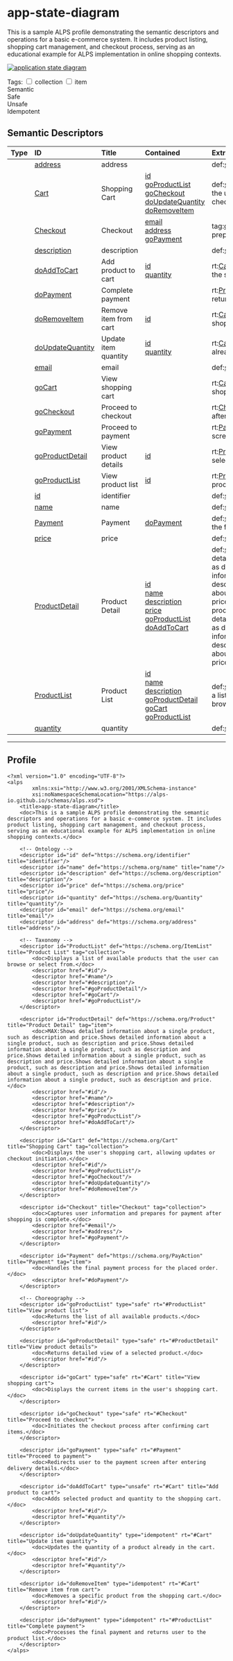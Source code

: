 # app-state-diagram

This is a sample ALPS profile demonstrating the semantic descriptors and operations for a basic e-commerce system. It includes product listing, shopping cart management, and checkout process, serving as an educational example for ALPS implementation in online shopping contexts.

<!-- Container for the ASDs -->

[<img src="profile.svg" alt="application state diagram">](profile.title.svg)
<div class="selector-container"><span class="selector-label">Tags:</span>
<span class="selector-option"><input type="checkbox" id="tag-collection" class="tag-trigger-checkbox" data-tag="collection" name="tag-collection"><label for="tag-collection"> collection</label></span>
<span class="selector-option"><input type="checkbox" id="tag-item" class="tag-trigger-checkbox" data-tag="item" name="tag-item"><label for="tag-item"> item</label></span></div>
<div class="legend">
    <div class="legend-item" title="A state element (e.g.  HTML.SPAN, HTML.INPUT, etc.).">
        <span class="legend-icon semantic"></span>
        Semantic
    </div>
    <div class="legend-item" title="A hypermedia control that triggers a safe, idempotent state
      transition (e.g.  HTTP.GET or HTTP.HEAD).">
        <span class="legend-icon safe"></span>
        Safe
    </div>
    <div class="legend-item" title="A hypermedia control that triggers an unsafe, non-
      idempotent state transition (e.g.  HTTP.POST).">
        <span class="legend-icon unsafe"></span>
        Unsafe
    </div>
    <div class="legend-item" title="A hypermedia control that triggers an unsafe,
      idempotent state transition (e.g.  HTTP.PUT or HTTP.DELETE).">
        <span class="legend-icon idempotent"></span>
        Idempotent
    </div>
</div>



## Semantic Descriptors

| Type | ID | Title | Contained | Extra Info |
| :--: | :-- | :---- | :-- | :-- |
| <span class="legend"><span class="legend-icon semantic"></span></span> | <a id="address"></a>[address](#address) | <span style="white-space: normal;">address</span> |  | <span style="white-space: normal;"><span class="meta-container"><span class="meta-item"><span class="meta-label">def:</span><span class="meta-tag def-tag"><a href="https://schema.org/address" target="_blank">schema.org/address</a></span></span></span></span> |
| <span class="legend"><span class="legend-icon semantic"></span></span> | <a id="Cart"></a>[Cart](#Cart) | <span style="white-space: normal;">Shopping Cart</span> | <span class="type-indicator-small semantic" title="Semantic"></span><a href="#id">id</a><br><span class="type-indicator-small safe" title="Safe"></span><a href="#goProductList">goProductList</a><br><span class="type-indicator-small safe" title="Safe"></span><a href="#goCheckout">goCheckout</a><br><span class="type-indicator-small idempotent" title="Idempotent"></span><a href="#doUpdateQuantity">doUpdateQuantity</a><br><span class="type-indicator-small idempotent" title="Idempotent"></span><a href="#doRemoveItem">doRemoveItem</a> | <span style="white-space: normal;"><span class="meta-container"><span class="meta-item"><span class="meta-label">def:</span><span class="meta-tag def-tag"><a href="https://schema.org/Cart" target="_blank">schema.org/Cart</a></span></span><span class="meta-item"><span class="meta-label">tag:</span><span class="meta-values"><span class="meta-tag tag-tag"><a href="#tag-collection">collection</a></span></span></span><span class="meta-item"><span class="meta-label">doc:</span><span class="meta-tag doc-tag">Displays the user&#039;s shopping cart, allowing updates or checkout initiation.</span></span></span></span> |
| <span class="legend"><span class="legend-icon semantic"></span></span> | <a id="Checkout"></a>[Checkout](#Checkout) | <span style="white-space: normal;">Checkout</span> | <span class="type-indicator-small semantic" title="Semantic"></span><a href="#email">email</a><br><span class="type-indicator-small semantic" title="Semantic"></span><a href="#address">address</a><br><span class="type-indicator-small safe" title="Safe"></span><a href="#goPayment">goPayment</a> | <span style="white-space: normal;"><span class="meta-container"><span class="meta-item"><span class="meta-label">tag:</span><span class="meta-values"><span class="meta-tag tag-tag"><a href="#tag-collection">collection</a></span></span></span><span class="meta-item"><span class="meta-label">doc:</span><span class="meta-tag doc-tag">Captures user information and prepares for payment after shopping is complete.</span></span></span></span> |
| <span class="legend"><span class="legend-icon semantic"></span></span> | <a id="description"></a>[description](#description) | <span style="white-space: normal;">description</span> |  | <span style="white-space: normal;"><span class="meta-container"><span class="meta-item"><span class="meta-label">def:</span><span class="meta-tag def-tag"><a href="https://schema.org/description" target="_blank">schema.org/description</a></span></span></span></span> |
| <span class="legend"><span class="legend-icon unsafe"></span></span> | <a id="doAddToCart"></a>[doAddToCart](#doAddToCart) | <span style="white-space: normal;">Add product to cart</span> | <span class="type-indicator-small semantic" title="Semantic"></span><a href="#id">id</a><br><span class="type-indicator-small semantic" title="Semantic"></span><a href="#quantity">quantity</a> | <span style="white-space: normal;"><span class="meta-container"><span class="meta-item"><span class="meta-label">rt:</span><span class="meta-tag rt-tag"><a href="#Cart">Cart</a></span></span><span class="meta-item"><span class="meta-label">doc:</span><span class="meta-tag doc-tag">Adds selected product and quantity to the shopping cart.</span></span></span></span> |
| <span class="legend"><span class="legend-icon idempotent"></span></span> | <a id="doPayment"></a>[doPayment](#doPayment) | <span style="white-space: normal;">Complete payment</span> |  | <span style="white-space: normal;"><span class="meta-container"><span class="meta-item"><span class="meta-label">rt:</span><span class="meta-tag rt-tag"><a href="#ProductList">ProductList</a></span></span><span class="meta-item"><span class="meta-label">doc:</span><span class="meta-tag doc-tag">Processes the final payment and returns user to the product list.</span></span></span></span> |
| <span class="legend"><span class="legend-icon idempotent"></span></span> | <a id="doRemoveItem"></a>[doRemoveItem](#doRemoveItem) | <span style="white-space: normal;">Remove item from cart</span> | <span class="type-indicator-small semantic" title="Semantic"></span><a href="#id">id</a> | <span style="white-space: normal;"><span class="meta-container"><span class="meta-item"><span class="meta-label">rt:</span><span class="meta-tag rt-tag"><a href="#Cart">Cart</a></span></span><span class="meta-item"><span class="meta-label">doc:</span><span class="meta-tag doc-tag">Removes a specific product from the shopping cart.</span></span></span></span> |
| <span class="legend"><span class="legend-icon idempotent"></span></span> | <a id="doUpdateQuantity"></a>[doUpdateQuantity](#doUpdateQuantity) | <span style="white-space: normal;">Update item quantity</span> | <span class="type-indicator-small semantic" title="Semantic"></span><a href="#id">id</a><br><span class="type-indicator-small semantic" title="Semantic"></span><a href="#quantity">quantity</a> | <span style="white-space: normal;"><span class="meta-container"><span class="meta-item"><span class="meta-label">rt:</span><span class="meta-tag rt-tag"><a href="#Cart">Cart</a></span></span><span class="meta-item"><span class="meta-label">doc:</span><span class="meta-tag doc-tag">Updates the quantity of a product already in the cart.</span></span></span></span> |
| <span class="legend"><span class="legend-icon semantic"></span></span> | <a id="email"></a>[email](#email) | <span style="white-space: normal;">email</span> |  | <span style="white-space: normal;"><span class="meta-container"><span class="meta-item"><span class="meta-label">def:</span><span class="meta-tag def-tag"><a href="https://schema.org/email" target="_blank">schema.org/email</a></span></span></span></span> |
| <span class="legend"><span class="legend-icon safe"></span></span> | <a id="goCart"></a>[goCart](#goCart) | <span style="white-space: normal;">View shopping cart</span> |  | <span style="white-space: normal;"><span class="meta-container"><span class="meta-item"><span class="meta-label">rt:</span><span class="meta-tag rt-tag"><a href="#Cart">Cart</a></span></span><span class="meta-item"><span class="meta-label">doc:</span><span class="meta-tag doc-tag">Displays the current items in the user&#039;s shopping cart.</span></span></span></span> |
| <span class="legend"><span class="legend-icon safe"></span></span> | <a id="goCheckout"></a>[goCheckout](#goCheckout) | <span style="white-space: normal;">Proceed to checkout</span> |  | <span style="white-space: normal;"><span class="meta-container"><span class="meta-item"><span class="meta-label">rt:</span><span class="meta-tag rt-tag"><a href="#Checkout">Checkout</a></span></span><span class="meta-item"><span class="meta-label">doc:</span><span class="meta-tag doc-tag">Initiates the checkout process after confirming cart items.</span></span></span></span> |
| <span class="legend"><span class="legend-icon safe"></span></span> | <a id="goPayment"></a>[goPayment](#goPayment) | <span style="white-space: normal;">Proceed to payment</span> |  | <span style="white-space: normal;"><span class="meta-container"><span class="meta-item"><span class="meta-label">rt:</span><span class="meta-tag rt-tag"><a href="#Payment">Payment</a></span></span><span class="meta-item"><span class="meta-label">doc:</span><span class="meta-tag doc-tag">Redirects user to the payment screen after entering delivery details.</span></span></span></span> |
| <span class="legend"><span class="legend-icon safe"></span></span> | <a id="goProductDetail"></a>[goProductDetail](#goProductDetail) | <span style="white-space: normal;">View product details</span> | <span class="type-indicator-small semantic" title="Semantic"></span><a href="#id">id</a> | <span style="white-space: normal;"><span class="meta-container"><span class="meta-item"><span class="meta-label">rt:</span><span class="meta-tag rt-tag"><a href="#ProductDetail">ProductDetail</a></span></span><span class="meta-item"><span class="meta-label">doc:</span><span class="meta-tag doc-tag">Returns detailed view of a selected product.</span></span></span></span> |
| <span class="legend"><span class="legend-icon safe"></span></span> | <a id="goProductList"></a>[goProductList](#goProductList) | <span style="white-space: normal;">View product list</span> | <span class="type-indicator-small semantic" title="Semantic"></span><a href="#id">id</a> | <span style="white-space: normal;"><span class="meta-container"><span class="meta-item"><span class="meta-label">rt:</span><span class="meta-tag rt-tag"><a href="#ProductList">ProductList</a></span></span><span class="meta-item"><span class="meta-label">doc:</span><span class="meta-tag doc-tag">Returns the list of all available products.</span></span></span></span> |
| <span class="legend"><span class="legend-icon semantic"></span></span> | <a id="id"></a>[id](#id) | <span style="white-space: normal;">identifier</span> |  | <span style="white-space: normal;"><span class="meta-container"><span class="meta-item"><span class="meta-label">def:</span><span class="meta-tag def-tag"><a href="https://schema.org/identifier" target="_blank">schema.org/identifier</a></span></span></span></span> |
| <span class="legend"><span class="legend-icon semantic"></span></span> | <a id="name"></a>[name](#name) | <span style="white-space: normal;">name</span> |  | <span style="white-space: normal;"><span class="meta-container"><span class="meta-item"><span class="meta-label">def:</span><span class="meta-tag def-tag"><a href="https://schema.org/name" target="_blank">schema.org/name</a></span></span></span></span> |
| <span class="legend"><span class="legend-icon semantic"></span></span> | <a id="Payment"></a>[Payment](#Payment) | <span style="white-space: normal;">Payment</span> | <span class="type-indicator-small idempotent" title="Idempotent"></span><a href="#doPayment">doPayment</a> | <span style="white-space: normal;"><span class="meta-container"><span class="meta-item"><span class="meta-label">def:</span><span class="meta-tag def-tag"><a href="https://schema.org/PayAction" target="_blank">schema.org/PayAction</a></span></span><span class="meta-item"><span class="meta-label">tag:</span><span class="meta-values"><span class="meta-tag tag-tag"><a href="#tag-item">item</a></span></span></span><span class="meta-item"><span class="meta-label">doc:</span><span class="meta-tag doc-tag">Handles the final payment process for the placed order.</span></span></span></span> |
| <span class="legend"><span class="legend-icon semantic"></span></span> | <a id="price"></a>[price](#price) | <span style="white-space: normal;">price</span> |  | <span style="white-space: normal;"><span class="meta-container"><span class="meta-item"><span class="meta-label">def:</span><span class="meta-tag def-tag"><a href="https://schema.org/price" target="_blank">schema.org/price</a></span></span></span></span> |
| <span class="legend"><span class="legend-icon semantic"></span></span> | <a id="ProductDetail"></a>[ProductDetail](#ProductDetail) | <span style="white-space: normal;">Product Detail</span> | <span class="type-indicator-small semantic" title="Semantic"></span><a href="#id">id</a><br><span class="type-indicator-small semantic" title="Semantic"></span><a href="#name">name</a><br><span class="type-indicator-small semantic" title="Semantic"></span><a href="#description">description</a><br><span class="type-indicator-small semantic" title="Semantic"></span><a href="#price">price</a><br><span class="type-indicator-small safe" title="Safe"></span><a href="#goProductList">goProductList</a><br><span class="type-indicator-small unsafe" title="Unsafe"></span><a href="#doAddToCart">doAddToCart</a> | <span style="white-space: normal;"><span class="meta-container"><span class="meta-item"><span class="meta-label">def:</span><span class="meta-tag def-tag"><a href="https://schema.org/Product" target="_blank">schema.org/Product</a></span></span><span class="meta-item"><span class="meta-label">tag:</span><span class="meta-values"><span class="meta-tag tag-tag"><a href="#tag-item">item</a></span></span></span><span class="meta-item"><span class="meta-label">doc:</span><span class="meta-tag doc-tag clickable" data-full="MAX:Shows detailed information about a single product, such as description and price.Shows detailed information about a single product, such as description and price.Shows detailed information about a single product, such as description and price.Shows detailed information about a single product, such as description and price.Shows detailed information about a single product, such as description and price.Shows detailed information about a single product, such as description and price.Shows detailed information about a single product, such as description and price." title="MAX:Shows detailed information about a single product, such as description and price.Shows detailed information about a single product, such as description and price.Shows detailed information about a single product, such as description and price.Shows detailed information about a single product, such as description and price.Shows detailed information about a single product, such as description and price.Shows detailed information about a single product, such as description and price.Shows detailed information about a single product, such as description and price.">MAX:Shows detailed information about a single product, such as description and price.Shows detailed information about a single product, such as description and price.Shows detailed information about a single product, such as description and price.Shows detailed information about a single product, such as description and price.Shows detailed information about a single product, such as description and price.Shows detailed information about a single product, such as description and price.Shows detailed information about a single product, such as description and price.</span></span></span></span> |
| <span class="legend"><span class="legend-icon semantic"></span></span> | <a id="ProductList"></a>[ProductList](#ProductList) | <span style="white-space: normal;">Product List</span> | <span class="type-indicator-small semantic" title="Semantic"></span><a href="#id">id</a><br><span class="type-indicator-small semantic" title="Semantic"></span><a href="#name">name</a><br><span class="type-indicator-small semantic" title="Semantic"></span><a href="#description">description</a><br><span class="type-indicator-small safe" title="Safe"></span><a href="#goProductDetail">goProductDetail</a><br><span class="type-indicator-small safe" title="Safe"></span><a href="#goCart">goCart</a><br><span class="type-indicator-small safe" title="Safe"></span><a href="#goProductList">goProductList</a> | <span style="white-space: normal;"><span class="meta-container"><span class="meta-item"><span class="meta-label">def:</span><span class="meta-tag def-tag"><a href="https://schema.org/ItemList" target="_blank">schema.org/ItemList</a></span></span><span class="meta-item"><span class="meta-label">tag:</span><span class="meta-values"><span class="meta-tag tag-tag"><a href="#tag-collection">collection</a></span></span></span><span class="meta-item"><span class="meta-label">doc:</span><span class="meta-tag doc-tag">Displays a list of available products that the user can browse or select from.</span></span></span></span> |
| <span class="legend"><span class="legend-icon semantic"></span></span> | <a id="quantity"></a>[quantity](#quantity) | <span style="white-space: normal;">quantity</span> |  | <span style="white-space: normal;"><span class="meta-container"><span class="meta-item"><span class="meta-label">def:</span><span class="meta-tag def-tag"><a href="https://schema.org/Quantity" target="_blank">schema.org/Quantity</a></span></span></span></span> |




---

## Profile
<pre><code>&lt;?xml version=&quot;1.0&quot; encoding=&quot;UTF-8&quot;?&gt;
&lt;alps
        xmlns:xsi=&quot;http://www.w3.org/2001/XMLSchema-instance&quot;
        xsi:noNamespaceSchemaLocation=&quot;https://alps-io.github.io/schemas/alps.xsd&quot;&gt;
    &lt;title&gt;app-state-diagram&lt;/title&gt;
    &lt;doc&gt;This is a sample ALPS profile demonstrating the semantic descriptors and operations for a basic e-commerce system. It includes product listing, shopping cart management, and checkout process, serving as an educational example for ALPS implementation in online shopping contexts.&lt;/doc&gt;

    &lt;!-- Ontology --&gt;
    &lt;descriptor id=&quot;id&quot; def=&quot;https://schema.org/identifier&quot; title=&quot;identifier&quot;/&gt;
    &lt;descriptor id=&quot;name&quot; def=&quot;https://schema.org/name&quot; title=&quot;name&quot;/&gt;
    &lt;descriptor id=&quot;description&quot; def=&quot;https://schema.org/description&quot; title=&quot;description&quot;/&gt;
    &lt;descriptor id=&quot;price&quot; def=&quot;https://schema.org/price&quot; title=&quot;price&quot;/&gt;
    &lt;descriptor id=&quot;quantity&quot; def=&quot;https://schema.org/Quantity&quot; title=&quot;quantity&quot;/&gt;
    &lt;descriptor id=&quot;email&quot; def=&quot;https://schema.org/email&quot; title=&quot;email&quot;/&gt;
    &lt;descriptor id=&quot;address&quot; def=&quot;https://schema.org/address&quot; title=&quot;address&quot;/&gt;

    &lt;!-- Taxonomy --&gt;
    &lt;descriptor id=&quot;ProductList&quot; def=&quot;https://schema.org/ItemList&quot; title=&quot;Product List&quot; tag=&quot;collection&quot;&gt;
        &lt;doc&gt;Displays a list of available products that the user can browse or select from.&lt;/doc&gt;
        &lt;descriptor href=&quot;#id&quot;/&gt;
        &lt;descriptor href=&quot;#name&quot;/&gt;
        &lt;descriptor href=&quot;#description&quot;/&gt;
        &lt;descriptor href=&quot;#goProductDetail&quot;/&gt;
        &lt;descriptor href=&quot;#goCart&quot;/&gt;
        &lt;descriptor href=&quot;#goProductList&quot;/&gt;
    &lt;/descriptor&gt;

    &lt;descriptor id=&quot;ProductDetail&quot; def=&quot;https://schema.org/Product&quot; title=&quot;Product Detail&quot; tag=&quot;item&quot;&gt;
        &lt;doc&gt;MAX:Shows detailed information about a single product, such as description and price.Shows detailed information about a single product, such as description and price.Shows detailed information about a single product, such as description and price.Shows detailed information about a single product, such as description and price.Shows detailed information about a single product, such as description and price.Shows detailed information about a single product, such as description and price.Shows detailed information about a single product, such as description and price.&lt;/doc&gt;
        &lt;descriptor href=&quot;#id&quot;/&gt;
        &lt;descriptor href=&quot;#name&quot;/&gt;
        &lt;descriptor href=&quot;#description&quot;/&gt;
        &lt;descriptor href=&quot;#price&quot;/&gt;
        &lt;descriptor href=&quot;#goProductList&quot;/&gt;
        &lt;descriptor href=&quot;#doAddToCart&quot;/&gt;
    &lt;/descriptor&gt;

    &lt;descriptor id=&quot;Cart&quot; def=&quot;https://schema.org/Cart&quot; title=&quot;Shopping Cart&quot; tag=&quot;collection&quot;&gt;
        &lt;doc&gt;Displays the user&#039;s shopping cart, allowing updates or checkout initiation.&lt;/doc&gt;
        &lt;descriptor href=&quot;#id&quot;/&gt;
        &lt;descriptor href=&quot;#goProductList&quot;/&gt;
        &lt;descriptor href=&quot;#goCheckout&quot;/&gt;
        &lt;descriptor href=&quot;#doUpdateQuantity&quot;/&gt;
        &lt;descriptor href=&quot;#doRemoveItem&quot;/&gt;
    &lt;/descriptor&gt;

    &lt;descriptor id=&quot;Checkout&quot; title=&quot;Checkout&quot; tag=&quot;collection&quot;&gt;
        &lt;doc&gt;Captures user information and prepares for payment after shopping is complete.&lt;/doc&gt;
        &lt;descriptor href=&quot;#email&quot;/&gt;
        &lt;descriptor href=&quot;#address&quot;/&gt;
        &lt;descriptor href=&quot;#goPayment&quot;/&gt;
    &lt;/descriptor&gt;

    &lt;descriptor id=&quot;Payment&quot; def=&quot;https://schema.org/PayAction&quot; title=&quot;Payment&quot; tag=&quot;item&quot;&gt;
        &lt;doc&gt;Handles the final payment process for the placed order.&lt;/doc&gt;
        &lt;descriptor href=&quot;#doPayment&quot;/&gt;
    &lt;/descriptor&gt;

    &lt;!-- Choreography --&gt;
    &lt;descriptor id=&quot;goProductList&quot; type=&quot;safe&quot; rt=&quot;#ProductList&quot; title=&quot;View product list&quot;&gt;
        &lt;doc&gt;Returns the list of all available products.&lt;/doc&gt;
        &lt;descriptor href=&quot;#id&quot;/&gt;
    &lt;/descriptor&gt;

    &lt;descriptor id=&quot;goProductDetail&quot; type=&quot;safe&quot; rt=&quot;#ProductDetail&quot; title=&quot;View product details&quot;&gt;
        &lt;doc&gt;Returns detailed view of a selected product.&lt;/doc&gt;
        &lt;descriptor href=&quot;#id&quot;/&gt;
    &lt;/descriptor&gt;

    &lt;descriptor id=&quot;goCart&quot; type=&quot;safe&quot; rt=&quot;#Cart&quot; title=&quot;View shopping cart&quot;&gt;
        &lt;doc&gt;Displays the current items in the user&#039;s shopping cart.&lt;/doc&gt;
    &lt;/descriptor&gt;

    &lt;descriptor id=&quot;goCheckout&quot; type=&quot;safe&quot; rt=&quot;#Checkout&quot; title=&quot;Proceed to checkout&quot;&gt;
        &lt;doc&gt;Initiates the checkout process after confirming cart items.&lt;/doc&gt;
    &lt;/descriptor&gt;

    &lt;descriptor id=&quot;goPayment&quot; type=&quot;safe&quot; rt=&quot;#Payment&quot; title=&quot;Proceed to payment&quot;&gt;
        &lt;doc&gt;Redirects user to the payment screen after entering delivery details.&lt;/doc&gt;
    &lt;/descriptor&gt;

    &lt;descriptor id=&quot;doAddToCart&quot; type=&quot;unsafe&quot; rt=&quot;#Cart&quot; title=&quot;Add product to cart&quot;&gt;
        &lt;doc&gt;Adds selected product and quantity to the shopping cart.&lt;/doc&gt;
        &lt;descriptor href=&quot;#id&quot;/&gt;
        &lt;descriptor href=&quot;#quantity&quot;/&gt;
    &lt;/descriptor&gt;

    &lt;descriptor id=&quot;doUpdateQuantity&quot; type=&quot;idempotent&quot; rt=&quot;#Cart&quot; title=&quot;Update item quantity&quot;&gt;
        &lt;doc&gt;Updates the quantity of a product already in the cart.&lt;/doc&gt;
        &lt;descriptor href=&quot;#id&quot;/&gt;
        &lt;descriptor href=&quot;#quantity&quot;/&gt;
    &lt;/descriptor&gt;

    &lt;descriptor id=&quot;doRemoveItem&quot; type=&quot;idempotent&quot; rt=&quot;#Cart&quot; title=&quot;Remove item from cart&quot;&gt;
        &lt;doc&gt;Removes a specific product from the shopping cart.&lt;/doc&gt;
        &lt;descriptor href=&quot;#id&quot;/&gt;
    &lt;/descriptor&gt;

    &lt;descriptor id=&quot;doPayment&quot; type=&quot;idempotent&quot; rt=&quot;#ProductList&quot; title=&quot;Complete payment&quot;&gt;
        &lt;doc&gt;Processes the final payment and returns user to the product list.&lt;/doc&gt;
    &lt;/descriptor&gt;
&lt;/alps&gt;
</code></pre>